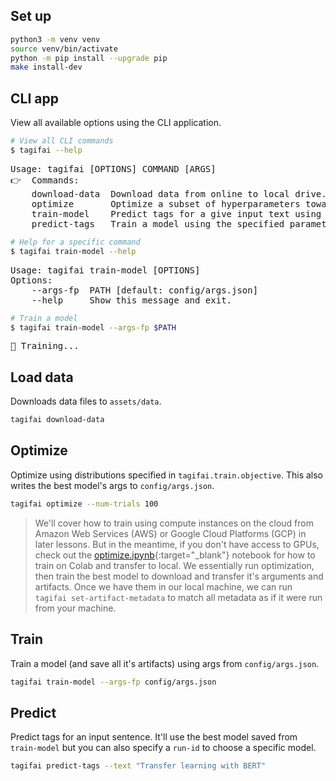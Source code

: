 ## Set up
```bash
python3 -m venv venv
source venv/bin/activate
python -m pip install --upgrade pip
make install-dev
```

## CLI app
View all available options using the CLI application.
```bash
# View all CLI commands
$ tagifai --help
```
<pre>
Usage: tagifai [OPTIONS] COMMAND [ARGS]
👉  Commands:
    download-data  Download data from online to local drive.
    optimize       Optimize a subset of hyperparameters towards ...
    train-model    Predict tags for a give input text using a ...
    predict-tags   Train a model using the specified parameters.
</pre>
```bash
# Help for a specific command
$ tagifai train-model --help
```
<pre>
Usage: tagifai train-model [OPTIONS]
Options:
    --args-fp  PATH [default: config/args.json]
    --help     Show this message and exit.
</pre>
```bash
# Train a model
$ tagifai train-model --args-fp $PATH
```
<pre>
🚀 Training...
</pre>

## Load data
Downloads data files to `assets/data`.
```bash
tagifai download-data
```

## Optimize
Optimize using distributions specified in `tagifai.train.objective`. This also writes the best model's args to `config/args.json`.
```bash
tagifai optimize --num-trials 100
```
> We'll cover how to train using compute instances on the cloud from Amazon Web Services (AWS) or Google Cloud Platforms (GCP) in later lessons. But in the meantime, if you don't have access to GPUs, check out the [optimize.ipynb](https://colab.research.google.com/github/GokuMohandas/applied-ml/blob/main/notebooks/optimize.ipynb){:target="_blank"} notebook for how to train on Colab and transfer to local. We essentially run optimization, then train the best model to download and transfer it's arguments and artifacts. Once we have them in our local machine, we can run `tagifai set-artifact-metadata` to match all metadata as if it were run from your machine.

## Train
Train a model (and save all it's artifacts) using args from `config/args.json`.
```bash
tagifai train-model --args-fp config/args.json
```

## Predict
Predict tags for an input sentence. It'll use the best model saved from `train-model` but you can also specify a `run-id` to choose a specific model.
```bash
tagifai predict-tags --text "Transfer learning with BERT"
```